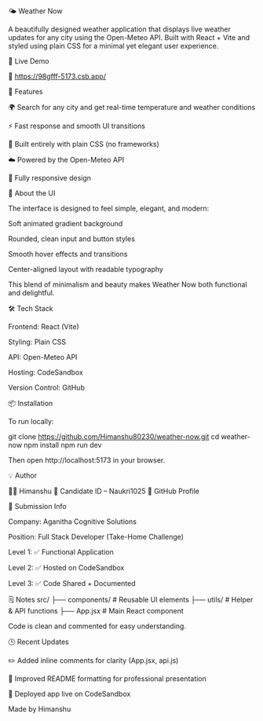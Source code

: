 🌤️ Weather Now

A beautifully designed weather application that displays live weather updates for any city using the Open-Meteo API.
Built with React + Vite and styled using plain CSS for a minimal yet elegant user experience.

🚀 Live Demo

🔗 https://98gfff-5173.csb.app/

🧠 Features

🌍 Search for any city and get real-time temperature and weather conditions

⚡ Fast response and smooth UI transitions

💫 Built entirely with plain CSS (no frameworks)

☁️ Powered by the Open-Meteo API

📱 Fully responsive design

🎨 About the UI

The interface is designed to feel simple, elegant, and modern:

Soft animated gradient background

Rounded, clean input and button styles

Smooth hover effects and transitions

Center-aligned layout with readable typography

This blend of minimalism and beauty makes Weather Now both functional and delightful.

🛠️ Tech Stack

Frontend: React (Vite)

Styling: Plain CSS

API: Open-Meteo API

Hosting: CodeSandbox

Version Control: GitHub

📦 Installation

To run locally:

git clone https://github.com/Himanshu80230/weather-now.git
cd weather-now
npm install
npm run dev


Then open http://localhost:5173
 in your browser.

💡 Author

👨‍💻 Himanshu
📧 Candidate ID – Naukri1025
🔗 GitHub Profile

🏁 Submission Info

Company: Aganitha Cognitive Solutions

Position: Full Stack Developer (Take-Home Challenge)

Level 1: ✅ Functional Application

Level 2: ✅ Hosted on CodeSandbox

Level 3: ✅ Code Shared + Documented

🗒️ Notes
src/
 ├── components/   # Reusable UI elements
 ├── utils/        # Helper & API functions
 ├── App.jsx       # Main React component


Code is clean and commented for easy understanding.

🕒 Recent Updates

✏️ Added inline comments for clarity (App.jsx, api.js)

🧾 Improved README formatting for professional presentation

🚀 Deployed app live on CodeSandbox

Made by Himanshu